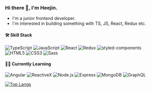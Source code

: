 ### Hi there 👋, I'm Heejin. 

- I'm a junior frontend developer.
- I'm interested in building something with TS, JS, React, Redux etc.

#### 🛠️ Skill Stack
![TypeScript](https://img.shields.io/badge/TypeScript-3178C6?style=flat-square&logo=TypeScript&logoColor=white&link=https://github.com/dev-hannahk/)
![JavaScript](https://img.shields.io/badge/JavaScript-F7DF1E?style=flat-square&logo=JavaScript&logoColor=black&link=https://github.com/dev-hannahk/)
![React](https://img.shields.io/badge/React-61DAFB?style=flat-square&logo=React&logoColor=black&link=https://github.com/dev-hannahk/)
![Redux](https://img.shields.io/badge/Redux-764ABC?style=flat-square&logo=Redux&logoColor=white&link=https://github.com/dev-hannahk/)
![styled-components](https://img.shields.io/badge/styled-components-DB7093?style=flat-square&logo=styled-components&logoColor=white&link=https://github.com/dev-hannahk/)
![HTML5](https://img.shields.io/badge/HTML5-E34F26?style=flat-square&logo=HTML5&logoColor=white&link=https://github.com/dev-hannahk/)
![CSS3](https://img.shields.io/badge/CSS3-1572B6?style=flat-square&logo=CSS3&logoColor=white&link=https://github.com/dev-hannahk/)
![Sass](https://img.shields.io/badge/Sass-CC6699?style=flat-square&logo=Sass&logoColor=white&link=https://github.com/dev-hannahk/)

#### 👩‍💻 Currently Learning
![Angular](https://img.shields.io/badge/Angular-DD0031?style=flat-square&logo=Angular&logoColor=white&link=https://github.com/dev-hannahk/)
![ReactiveX](https://img.shields.io/badge/ReactiveX-B7178C?style=flat-square&logo=ReactiveX&logoColor=white&link=https://github.com/dev-hannahk/)
![Node.js](https://img.shields.io/badge/Node.js-339933?style=flat-square&logo=Node.js&logoColor=white&link=https://github.com/dev-hannahk/)
![Express](https://img.shields.io/badge/Express-000000?style=flat-square&logo=Express&logoColor=white&link=https://github.com/dev-hannahk/)
![MongoDB](https://img.shields.io/badge/MongoDB-47A248?style=flat-square&logo=MongoDB&logoColor=white&link=https://github.com/dev-hannahk/)
![GraphQL](https://img.shields.io/badge/GraphQL-E434AA?style=flat-square&logo=GraphQL&logoColor=white&link=https://github.com/dev-hannahk/)

[![Top Langs](https://github-readme-stats.vercel.app/api/top-langs/?username=dev-hannahk&layout=compact&card_width=445)](https://github.com/dev-hannahk/github-readme-stats)
